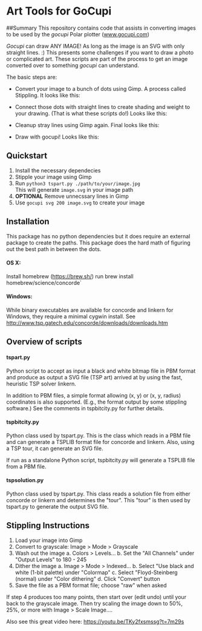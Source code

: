 # Art Tools for GoCupi

##Summary
This repository contains code that assists in converting images to be used by the *gocupi* Polar plotter (www.gocupi.com)

*Gocupi* can draw ANY IMAGE!  As long as the image is an SVG with only straight lines. :) This presents some challenges if you want to draw a photo or complicated art.  These scripts are part of the process to get an image converted over to something *gocupi* can understand.

The basic steps are:  

- Convert your image to a bunch of dots using Gimp. A process called Stippling. It looks like this:  
 <Insert image>  

- Connect those dots with straight lines to create shading and weight to your drawing.  (That is what these scripts do!) Looks like this:  
 <Insert Image>

- Cleanup stray lines using Gimp again. Final looks like this:  
 <Insert Image>
 
- Draw with gocupi! Looks like this:  
  <insert Image>


## Quickstart
1. Install the necessary dependecies
2. Stipple your image using Gimp
3. Run `python3 tspart.py ./path/to/your/image.jpg`  
    This will generate `image.svg` in your image path
4. **OPTIONAL** Remove unnecssary lines in Gimp 
5. Use `gocupi svg 200 image.svg` to create your image

## Installation
This package has no python dependencies but it does require an external package to create the paths.  This package does the hard math of figuring out the best path in between the dots.

#### OS X:

  Install homebrew (https://brew.sh/)
  run brew install homebrew/science/concorde`

#### Windows:
  While binary executables are available for concorde and linkern for
  Windows, they require a minimal cygwin install.  See
  http://www.tsp.gatech.edu/concorde/downloads/downloads.htm


## Overview of scripts

#### tspart.py
  Python script to accept as input a black and white bitmap file in PBM
  format and produce as output a SVG file (TSP art) arrived at by using
  the fast, heuristic TSP solver linkern.

  In addition to PBM files, a simple format allowing (x, y) or (x, y, radius)
  coordinates is also supported.  (E.g., the format output by some stippling
  software.) See the comments in tspbitcity.py for further details.

#### tspbitcity.py
  Python class used by tspart.py.  This is the class which reads in a
  PBM file and can generate a TSPLIB format file for concorde and linkern.
  Also, using a TSP tour, it can generate an SVG file.

  If run as a standalone Python script, tspbitcity.py will generate a
  TSPLIB file from a PBM file.

#### tspsolution.py
  Python class used by tspart.py.  This class reads a solution file from
  either concorde or linkern and determines the "tour".  This "tour" is
  then used by tspart.py to generate the output SVG file.


## Stippling Instructions

1. Load your image into Gimp
2. Convert to grayscale: Image > Mode > Grayscale
3. Wash out the image
   a. Colors > Levels...
   b. Set the "All Channels" under "Output Levels" to 180 - 245
4. Dither the image
   a. Image > Mode > Indexed...
   b. Select "Use black and white (1-bit palette) under "Colormap"
   c. Select "Floyd-Steinberg (normal) under "Color dithering"
   d. Click "Convert" button
5. Save the file as a PBM format file; choose "raw" when asked

If step 4 produces too many points, then start over (edit undo) until
your back to the grayscale image.  Then try scaling the image down to 50%,
25%, or more with Image > Scale Image....

Also see this great video here: https://youtu.be/TKy2fxsmssg?t=7m29s